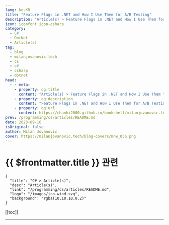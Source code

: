 ```yaml
---
lang: ko-KR
title: "Feature Flags in .NET and How I Use Them for A/B Testing"
description: "Article(s) > Feature Flags in .NET and How I Use Them for A/B Testing"
icon: iconfont icon-csharp
category: 
  - C#
  - DotNet
  - Article(s)
tag: 
  - blog
  - milanjovanovic.tech
  - cs
  - c#
  - csharp
  - dotnet
head:
  - - meta:
    - property: og:title
      content: "Article(s) > Feature Flags in .NET and How I Use Them for A/B Testing"
    - property: og:description
      content: "Feature Flags in .NET and How I Use Them for A/B Testing"
    - property: og:url
      content: https://chanhi2000.github.io/bookshelf/milanjovanovic.tech/feature-flags-in-dotnet-and-how-i-use-them-for-ab-testing.html
prev: /programming/cs/articles/README.md
date: 2023-09-16
isOriginal: false
author: Milan Jovanović
cover: https://milanjovanovic.tech/blog-covers/mnw_055.png
---
```


# {{ $frontmatter.title }} 관련

```component VPCard
{
  "title": "C# > Article(s)",
  "desc": "Article(s)",
  "link": "/programming/cs/articles/README.md",
  "logo": "/images/ico-wind.svg",
  "background": "rgba(10,10,10,0.2)"
}
```

[[toc]]

---

<SiteInfo
  name="Feature Flags in .NET and How I Use Them for A/B Testing"
  desc="The ability to conditionally turn features on or off in your application without redeploying the code is a powerful tool. It lets you quickly iterate on new features and frequently integrate your changes with the main branch. You can use feature flags to achieve this. Feature flags are a software development technique that allows you to wrap application features in a conditional statement. You can then toggle the feature on or off in runtime to control which features are enabled."
  url="https://milanjovanovic.tech/blog/feature-flags-in-dotnet-and-how-i-use-them-for-ab-testing/"
  logo="https://milanjovanovic.tech/profile_favicon.png"
  preview="https://milanjovanovic.tech/blog-covers/mnw_055.png"/>

<!-- TODO: 작성 -->

<!-- 
The ability to conditionally turn features on or off in your application without redeploying the code is a powerful tool.

It lets you quickly iterate on new features and frequently integrate your changes with the main branch.

You can use **feature flags** to achieve this.

**Feature flags** are a software development technique that allows you to wrap application features in a conditional statement.
You can then toggle the feature on or off in runtime to control which features are enabled.

We have a lot to cover in this week's newsletter:

- Feature flag fundamentals in .NET
<li>Feature filters and phased rollouts
<li>Trunk-based development
<li>A/B testing

Let's dive in!

---

## feature-flags-in-net"><a href="#feature-flags-in-net">Feature Flags In .NET

<a href="https://github.com/microsoft/FeatureManagement-Dotnet">Feature flags</a> provide a way for .NET and ASP.NET Core applications to turn features on or off dynamically.

To get started, you need to install the `Microsoft.FeatureManagement` library in your project:

```pwsh
Install-Package Microsoft.FeatureManagement

```

This library will allow you to develop and expose application functionality based on features.
It's useful when you have special requirements when a new feature should be enabled and under what conditions.

The next step is to register the required services with dependency injection by calling `AddFeatureManagement`:

```cs
builder.Services.AddFeatureManagement();

```

And you are ready to create your first feature flag.
Feature flags are built on top of the .NET configuration system.
Any .NET configuration provider can act as the backbone for exposing feature flags.

Let's create a feature flag called `ClipArticleContent` in our `appsettings.json` file:

```json
"FeatureManagement": {
  "ClipArticleContent": false
}

```

By convention, feature flags have to be defined in the `FeatureManagement` configuration section.
But you can change this by providing a different configuration section when calling `AddFeatureManagement`.

Microsoft recommends exposing feature flags using enums and then consuming them with the `nameof` operator.
For example, you would write `nameof(FeatureFlags.ClipArticleContent)`.

However, I prefer defining feature flags as constants in a static class because it simplifies the usage.

```cs
// Using enums
public enum FeatureFlags
{
    ClipArticleContent = 1
}

// Using constants
public static class FeatureFlags
{
    public const string ClipArticleContent = "ClipArticleContent";
}

```

To check the feature flag state, you can use the `IFeatureManager` service.
In this example, if the `ClipArticleContent` feature flag is turned on, we will return only the first thirty characters of the article's content.

```cs
app.MapGet("articles/{id}", async (
    Guid id,
    IGetArticle query,
    IFeatureManager featureManager) =>
{
    var article = query.Execute(id);

<span class="code-line highlight-line">    if (await featureManager.IsEnabledAsync(FeatureFlags.ClipArticleContent))
    {
        article.Content = article.Content.Substring(0, 50);
    }

    return Results.Ok(article);
});

```

You can also apply feature flags on a controller or endpoint level using the `FeatureGate` attribute:

```cs
[FeatureGate(FeatureFlags.EnableArticlesApi)]
public class ArticlesController : Controller
{
   // ...
}

```

This covers the fundamentals of using feature flags, and now, let's tackle more advanced topics.

---

## feature-filters-and-phased-rollouts"><a href="#feature-filters-and-phased-rollouts">Feature Filters And Phased Rollouts

The feature flags I showed you in the previous section were like a simple on-off switch.
Although practical, you might want more flexibility from your feature flags.

The `Microsoft.FeatureManagement` package comes with a few built-in feature filters that allow you to create dynamic rules for enabling feature flags.

The available feature filters are
<a href="https://learn.microsoft.com/en-us/dotnet/api/microsoft.featuremanagement.featurefilters.percentagefilter?view=azure-dotnet">`Microsoft.Percentage`</a>,
<a href="https://learn.microsoft.com/en-us/dotnet/api/microsoft.featuremanagement.featurefilters.timewindowfilter?view=azure-dotnet">`Microsoft.TimeWindow`</a>
and <a href="https://learn.microsoft.com/en-us/dotnet/api/microsoft.featuremanagement.featurefilters.targetingfilter?view=azure-dotnet">`Microsoft.Targeting`</a>.

Here's an example of defining a `ShowArticlePreview` feature flag that uses a percentage filter:

```json
"FeatureFlags": {
  "ClipArticleContent": false,
<span class="code-line highlight-line">  "ShowArticlePreview": {
    "EnabledFor": [
      {
<span class="code-line highlight-line">        "Name": "Percentage",
        "Parameters": {
          "Value": 50
        }
      }
    ]
  }
}

```

This means the feature flag will be randomly turned on 50% of the time.
The downside is the same user might see different behavior on subsequent requests.
A more realistic scenario is to have the feature flag state be cached for the duration of the user's session.

To use the `PercentageFilter`, you need to enable it by calling `AddFeatureFilter`:

```cs
builder.Services.AddFeatureManagement().AddFeatureFilter<PercentageFilter>();

```

Another interesting feature filter is the `TargetingFilter`, which allows you to target specific users.
Targeting is used in phased rollouts, where you want to introduce a new feature to your users gradually.
You start by enabling the feature for a small percentage of users and slowly increase the rollout percentage while monitoring how the system responds.

---

## trunk-based-development-and-feature-flags"><a href="#trunk-based-development-and-feature-flags">Trunk-based Development and Feature Flags

<a href="https://trunkbaseddevelopment.com/">Trunk-based development</a> is a Git branching strategy where all developers work in short-lived branches or directly in the trunk, the main codebase.
The *"trunk"* is the main branch of your repository.
If you're using Git, it will be either the `main` or `master` branch.
Trunk-based development avoids the "merge hell" problem caused by long-lived branches.

So, how do feature flags fit into trunk-based development?

The only way to ensure the trunk is always releasable is to hide incomplete features behind feature flags.
You continue pushing changes to the trunk as you work on the feature while the feature flag remains turned off on the main branch.
When the feature is complete, you turn on the feature flag and release it to production.

<span style="box-sizing:border-box;display:inline-block;overflow:hidden;width:initial;height:initial;background:none;opacity:1;border:0;margin:0;padding:0;position:relative;max-width:100%"><span style="box-sizing:border-box;display:block;width:initial;height:initial;background:none;opacity:1;border:0;margin:0;padding:0;max-width:100%"><img style="display:block;max-width:100%;width:initial;height:initial;background:none;opacity:1;border:0;margin:0;padding:0" alt="" aria-hidden="true" src="data:image/svg+xml,%3csvg%20xmlns=%27http://www.w3.org/2000/svg%27%20version=%271.1%27%20width=%27900%27%20height=%27468%27/%3e"><img alt="Trunk based development." src="data:image/gif;base64,R0lGODlhAQABAIAAAAAAAP///yH5BAEAAAAALAAAAAABAAEAAAIBRAA7" decoding="async" data-nimg="intrinsic" style="position:absolute;top:0;left:0;bottom:0;right:0;box-sizing:border-box;padding:0;border:none;margin:auto;display:block;width:0;height:0;min-width:100%;max-width:100%;min-height:100%;max-height:100%"><noscript><img alt="Trunk based development." srcSet="/blogs/mnw_055/trunk_based_development.png?imwidth=1080 1x, /blogs/mnw_055/trunk_based_development.png?imwidth=1920 2x" src="/blogs/mnw_055/trunk_based_development.png?imwidth=1920" decoding="async" data-nimg="intrinsic" style="position:absolute;top:0;left:0;bottom:0;right:0;box-sizing:border-box;padding:0;border:none;margin:auto;display:block;width:0;height:0;min-width:100%;max-width:100%;min-height:100%;max-height:100%" loading="lazy"/></noscript>
---

## how-i-used-feature-flags-for-ab-testing-on-my-website"><a href="#how-i-used-feature-flags-for-ab-testing-on-my-website">How I Used Feature Flags for A/B Testing On My Website

A/B testing (split testing) is an experiment where two or more variants of a page (or feature) are shown randomly to users.
Statistical analysis is performed in the background to determine which variation performs better for a given conversion goal.

Here's an example A/B test I performed on my website:

<span style="box-sizing:border-box;display:inline-block;overflow:hidden;width:initial;height:initial;background:none;opacity:1;border:0;margin:0;padding:0;position:relative;max-width:100%"><span style="box-sizing:border-box;display:block;width:initial;height:initial;background:none;opacity:1;border:0;margin:0;padding:0;max-width:100%"><img style="display:block;max-width:100%;width:initial;height:initial;background:none;opacity:1;border:0;margin:0;padding:0" alt="" aria-hidden="true" src="data:image/svg+xml,%3csvg%20xmlns=%27http://www.w3.org/2000/svg%27%20version=%271.1%27%20width=%271400%27%20height=%271700%27/%3e"><img alt="Split test with two variants." src="data:image/gif;base64,R0lGODlhAQABAIAAAAAAAP///yH5BAEAAAAALAAAAAABAAEAAAIBRAA7" decoding="async" data-nimg="intrinsic" style="position:absolute;top:0;left:0;bottom:0;right:0;box-sizing:border-box;padding:0;border:none;margin:auto;display:block;width:0;height:0;min-width:100%;max-width:100%;min-height:100%;max-height:100%"><noscript><img alt="Split test with two variants." srcSet="/blogs/mnw_055/split_test.png?imwidth=1920 1x, /blogs/mnw_055/split_test.png?imwidth=3840 2x" src="/blogs/mnw_055/split_test.png?imwidth=3840" decoding="async" data-nimg="intrinsic" style="position:absolute;top:0;left:0;bottom:0;right:0;box-sizing:border-box;padding:0;border:none;margin:auto;display:block;width:0;height:0;min-width:100%;max-width:100%;min-height:100%;max-height:100%" loading="lazy"/></noscript>
The hypothesis was that removing the image and focusing on the benefits would make more people want to subscribe.
I measure this using the conversion rate, which is the number of people visiting the page divided by the number of people subscribing.

I'm using a platform called <a href="https://posthog.com">Posthog</a> to run experiments, which automatically calculates the results.

You can see that the *test* variant has a significantly higher conversion rate, so it becomes the winner of the A/B test.

<span style="box-sizing:border-box;display:inline-block;overflow:hidden;width:initial;height:initial;background:none;opacity:1;border:0;margin:0;padding:0;position:relative;max-width:100%"><span style="box-sizing:border-box;display:block;width:initial;height:initial;background:none;opacity:1;border:0;margin:0;padding:0;max-width:100%"><img style="display:block;max-width:100%;width:initial;height:initial;background:none;opacity:1;border:0;margin:0;padding:0" alt="" aria-hidden="true" src="data:image/svg+xml,%3csvg%20xmlns=%27http://www.w3.org/2000/svg%27%20version=%271.1%27%20width=%27907%27%20height=%27749%27/%3e"><img alt="Split test with two variants experiment results." src="data:image/gif;base64,R0lGODlhAQABAIAAAAAAAP///yH5BAEAAAAALAAAAAABAAEAAAIBRAA7" decoding="async" data-nimg="intrinsic" style="position:absolute;top:0;left:0;bottom:0;right:0;box-sizing:border-box;padding:0;border:none;margin:auto;display:block;width:0;height:0;min-width:100%;max-width:100%;min-height:100%;max-height:100%"><noscript><img alt="Split test with two variants experiment results." srcSet="/blogs/mnw_055/experiment_results.png?imwidth=1080 1x, /blogs/mnw_055/experiment_results.png?imwidth=1920 2x" src="/blogs/mnw_055/experiment_results.png?imwidth=1920" decoding="async" data-nimg="intrinsic" style="position:absolute;top:0;left:0;bottom:0;right:0;box-sizing:border-box;padding:0;border:none;margin:auto;display:block;width:0;height:0;min-width:100%;max-width:100%;min-height:100%;max-height:100%" loading="lazy"/></noscript>
---

## takeaway"><a href="#takeaway">Takeaway

The ability to dynamically turn features on or off without deploying the code is like a superpower.
Feature flags give you this ability with very little work.

You can work with feature flags in .NET by installing the `Microsoft.FeatureManagement` library.
Feature flags build on top of the .NET configuration system, and you can check the feature flag state using the `IFeatureManager` service.

Another use case for feature flags is A/B testing.
I run weekly experiments on my website, testing changes that will improve my conversion rate.
Feature flags help me decide which version of the website to show to the user.
And then, I can measure results based on the user's actions.

I also made a video about <a href="https://youtu.be/QVEUgIC7Wpo">**feature flagging in .NET,**</a> and you can watch it <a href="https://youtu.be/QVEUgIC7Wpo">**here**</a> if you want to learn more.

Hope this was valuable.

Stay awesome!

-->

